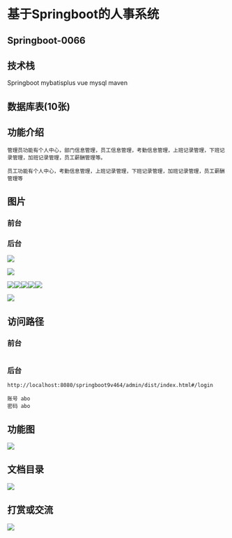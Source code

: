 # 基于Springboot的人事系统

## Springboot-0066



## 技术栈

Springboot mybatisplus vue mysql maven



## 数据库表(10张)



## 功能介绍

```properties
管理员功能有个人中心，部门信息管理，员工信息管理，考勤信息管理，上班记录管理，下班记录管理，加班记录管理，员工薪酬管理等。

员工功能有个人中心，考勤信息管理，上班记录管理，下班记录管理，加班记录管理，员工薪酬管理等
```



## 图片

### 前台

### 后台

![](./images/1.jpg)

![](./images/2.jpg)





![](./images/3.jpg)![](./images/4.jpg)![](./images/5.jpg)![](./images/6.jpg)![](./images/7.jpg)

![](./images/8.jpg)



## 访问路径

### 前台

```properties

```

### 后台

```properties
http://localhost:8080/springboot9v464/admin/dist/index.html#/login

账号 abo
密码 abo
```





## 功能图

![](./images/gn.jpg)



## 文档目录

![](./images/wd.jpg)



## 打赏或交流

![](./images/vx.jpg)








